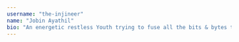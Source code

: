```yaml
---
username: "the-injineer"
name: "Jobin Ayathil"
bio: "An energetic restless Youth trying to fuse all the bits & bytes to create something new. Cliche apart I am a Passionate Entrepreneur, Web Developer, Graphic Designer, Python Programmer, Machine Learning Enthusiast, Product & Concept Designer. When a situation demands I am even a motivational speaker. "
---
```


